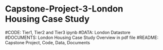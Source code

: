 # Capstone-Project-3-London Housing Case Study
#CODE: Tier1, Tier2 and Tier3 ipynb
#DATA: London Datastore
#DOCUMENTS: London Housing Case Study Overview in pdf file
#README: Capstone Project, Code, Data, Documents
